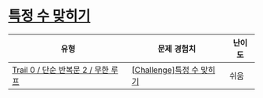 # [특정 수 맞히기](https://www.codetree.ai/trails/complete/curated-cards/nl-pre-infinite-loop-3)

|유형|문제 경험치|난이도|
|---|---|---|
|[Trail 0 / 단순 반복문 2 / 무한 루프](https://www.codetree.ai/trail-info/codetree-101/)|[[Challenge]특정 수 맞히기](https://www.codetree.ai/trails/complete/curated-cards/nl-pre-infinite-loop-2/)|쉬움|

